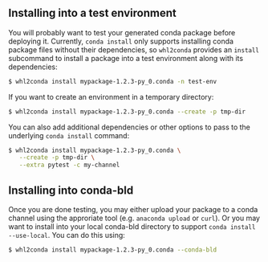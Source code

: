## Installing into a test environment

You will probably want to test your generated conda package before deploying
it. Currently, `conda install` only supports installing conda package files
without their dependencies, so `whl2conda` provides an `install` subcommand
to install a package into a test environment along with its dependencies:

```bash
$ whl2conda install mypackage-1.2.3-py_0.conda -n test-env
```

If you want to create an environment in a temporary directory:

```bash
$ whl2conda install mypackage-1.2.3-py_0.conda --create -p tmp-dir
```

You can also add additional dependencies or other options to pass
to the underlying `conda install` command:

```bash
$ whl2conda install mypackage-1.2.3-py_0.conda \
   --create -p tmp-dir \
   --extra pytest -c my-channel
```

## Installing into conda-bld

Once you are done testing, you may either upload your package to a
conda channel using the approriate tool (e.g. `anaconda upload` or
`curl`). Or you may want to install into your local conda-bld
directory to support `conda install --use-local`. You can do
this using:

```bash
$ whl2conda install mypackage-1.2.3-py_0.conda --conda-bld
```
